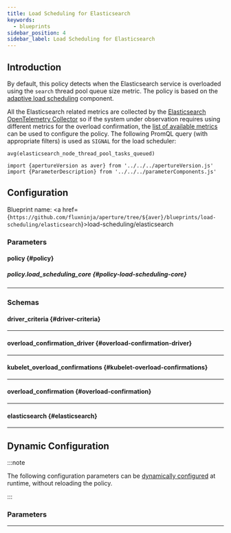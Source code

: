 ```yaml
---
title: Load Scheduling for Elasticsearch
keywords:
  - blueprints
sidebar_position: 4
sidebar_label: Load Scheduling for Elasticsearch
---
```


## Introduction

By default, this policy detects when the Elasticsearch service is overloaded
using the `search` thread pool queue size metric. The policy is based on the
[adaptive load scheduling](/reference/configuration/spec.md#adaptive-load-scheduler)
component.

All the Elasticsearch related metrics are collected by the
[Elasticsearch OpenTelemetry Collector](https://github.com/open-telemetry/opentelemetry-collector-contrib/tree/main/receiver/elasticsearchreceiver)
so if the system under observation requires using different metrics for the
overload confirmation, the
[list of available metrics](https://github.com/open-telemetry/opentelemetry-collector-contrib/blob/main/receiver/elasticsearchreceiver/metadata.yaml)
can be used to configure the policy. The following PromQL query (with
appropriate filters) is used as `SIGNAL` for the load scheduler:

```promql
avg(elasticsearch_node_thread_pool_tasks_queued)
```

<!-- Configuration Marker -->

```mdx-code-block
import {apertureVersion as aver} from '../../../apertureVersion.js'
import {ParameterDescription} from '../../../parameterComponents.js'
```

## Configuration

<!-- vale off -->

Blueprint name: <a
href={`https://github.com/fluxninja/aperture/tree/${aver}/blueprints/load-scheduling/elasticsearch`}>load-scheduling/elasticsearch</a>

<!-- vale on -->

### Parameters

<!-- vale off -->

#### policy {#policy}

<!-- vale on -->

<!-- vale off -->

<a id="policy-components"></a>

<ParameterDescription
    name='policy.components'
    description='List of additional circuit components.'
    type='Array of Object (aperture.spec.v1.Component)'
    reference='../../configuration/spec#component'
    value='[]'
/>

<!-- vale on -->

<!-- vale off -->

<a id="policy-policy-name"></a>

<ParameterDescription
    name='policy.policy_name'
    description='Name of the policy.'
    type='string'
    reference=''
    value='"__REQUIRED_FIELD__"'
/>

<!-- vale on -->

<!-- vale off -->

<a id="policy-resources"></a>

<ParameterDescription
    name='policy.resources'
    description='Additional resources.'
    type='Object (aperture.spec.v1.Resources)'
    reference='../../configuration/spec#resources'
    value='{"flow_control": {"classifiers": []}}'
/>

<!-- vale on -->

<!-- vale off -->

<a id="policy-elasticsearch"></a>

<ParameterDescription
    name='policy.elasticsearch'
    description='Configuration for Elasticsearch OpenTelemetry receiver. Refer https://docs.fluxninja.com/integrations/metrics/elasticsearch for more information.'
    type='Object (elasticsearch)'
    reference='#elasticsearch'
    value='{"agent_group": "default", "endpoint": "__REQUIRED_FIELD__", "password": "__REQUIRED_FIELD__", "username": "__REQUIRED_FIELD__"}'
/>

<!-- vale on -->

<!-- vale off -->

##### policy.load_scheduling_core {#policy-load-scheduling-core}

<!-- vale on -->

<!-- vale off -->

<a id="policy-load-scheduling-core-dry-run"></a>

<ParameterDescription
    name='policy.load_scheduling_core.dry_run'
    description='Default configuration for setting dry run mode on Load Scheduler. In dry run mode, the Load Scheduler acts as a passthrough and does not throttle flows. This config can be updated at runtime without restarting the policy.'
    type='Boolean'
    reference=''
    value='false'
/>

<!-- vale on -->

<!-- vale off -->

<a id="policy-load-scheduling-core-kubelet-overload-confirmations"></a>

<ParameterDescription
    name='policy.load_scheduling_core.kubelet_overload_confirmations'
    description='Overload confirmation signals from kubelet.'
    type='Object (kubelet_overload_confirmations)'
    reference='#kubelet-overload-confirmations'
    value='{}'
/>

<!-- vale on -->

<!-- vale off -->

<a id="policy-load-scheduling-core-overload-confirmations"></a>

<ParameterDescription
    name='policy.load_scheduling_core.overload_confirmations'
    description='List of overload confirmation criteria. Load scheduler can throttle flows when all of the specified overload confirmation criteria are met.'
    type='Array of Object (overload_confirmation)'
    reference='#overload-confirmation'
    value='[]'
/>

<!-- vale on -->

<!-- vale off -->

<a id="policy-load-scheduling-core-aiad-load-scheduler"></a>

<ParameterDescription
    name='policy.load_scheduling_core.aiad_load_scheduler'
    description='Parameters for AIMD throttling strategy.'
    type='Object (aperture.spec.v1.AIADLoadSchedulerParameters)'
    reference='../../configuration/spec#a-i-a-d-load-scheduler-parameters'
    value='{"alerter": {"alert_name": "AIAD Load Throttling Event"}, "load_multiplier_linear_decrement": 0.05, "load_multiplier_linear_increment": 0.025, "load_scheduler": {"selectors": [{"control_point": "__REQUIRED_FIELD__"}]}, "max_load_multiplier": 2, "min_load_multiplier": 0}'
/>

<!-- vale on -->

<!-- vale off -->

<a id="policy-load-scheduling-core-setpoint"></a>

<ParameterDescription
    name='policy.load_scheduling_core.setpoint'
    description='Setpoint.'
    type='Number (double)'
    reference=''
    value='"__REQUIRED_FIELD__"'
/>

<!-- vale on -->

---

### Schemas

<!-- vale off -->

#### driver_criteria {#driver-criteria}

<!-- vale on -->

<!-- vale off -->

<a id="driver-criteria-enabled"></a>

<ParameterDescription
    name='enabled'
    description='Enables the driver.'
    type='Boolean'
    reference=''
    value='"__REQUIRED_FIELD__"'
/>

<!-- vale on -->

<!-- vale off -->

<a id="driver-criteria-threshold"></a>

<ParameterDescription
    name='threshold'
    description='Threshold for the driver.'
    type='Number (double)'
    reference=''
    value='"__REQUIRED_FIELD__"'
/>

<!-- vale on -->

---

<!-- vale off -->

#### overload_confirmation_driver {#overload-confirmation-driver}

<!-- vale on -->

<!-- vale off -->

<a id="overload-confirmation-driver-pod-cpu"></a>

<ParameterDescription
    name='pod_cpu'
    description='The driver for using CPU usage as overload confirmation.'
    type='Object (driver_criteria)'
    reference='#driver-criteria'
    value='{}'
/>

<!-- vale on -->

<!-- vale off -->

<a id="overload-confirmation-driver-pod-memory"></a>

<ParameterDescription
    name='pod_memory'
    description='The driver for using memory usage as overload confirmation.'
    type='Object (driver_criteria)'
    reference='#driver-criteria'
    value='{}'
/>

<!-- vale on -->

---

<!-- vale off -->

#### kubelet_overload_confirmations {#kubelet-overload-confirmations}

<!-- vale on -->

<!-- vale off -->

<a id="kubelet-overload-confirmations-criteria"></a>

<ParameterDescription
    name='criteria'
    description='Criteria for overload confirmation.'
    type='Object (overload_confirmation_driver)'
    reference='#overload-confirmation-driver'
    value='"__REQUIRED_FIELD__"'
/>

<!-- vale on -->

<!-- vale off -->

<a id="kubelet-overload-confirmations-infra-context"></a>

<ParameterDescription
    name='infra_context'
    description='Kubernetes selector for scraping metrics.'
    type='Object (aperture.spec.v1.KubernetesObjectSelector)'
    reference='../../configuration/spec#kubernetes-object-selector'
    value='"__REQUIRED_FIELD__"'
/>

<!-- vale on -->

---

<!-- vale off -->

#### overload_confirmation {#overload-confirmation}

<!-- vale on -->

<!-- vale off -->

<a id="overload-confirmation-operator"></a>

<ParameterDescription
    name='operator'
    description='The operator for the overload confirmation criteria. oneof: `gt | lt | gte | lte | eq | neq`'
    type='string'
    reference=''
    value='null'
/>

<!-- vale on -->

<!-- vale off -->

<a id="overload-confirmation-query-string"></a>

<ParameterDescription
    name='query_string'
    description='The Prometheus query to be run. Must return a scalar or a vector with a single element.'
    type='string'
    reference=''
    value='null'
/>

<!-- vale on -->

<!-- vale off -->

<a id="overload-confirmation-threshold"></a>

<ParameterDescription
    name='threshold'
    description='The threshold for the overload confirmation criteria.'
    type='Number (double)'
    reference=''
    value='null'
/>

<!-- vale on -->

---

<!-- vale off -->

#### elasticsearch {#elasticsearch}

<!-- vale on -->

<!-- vale off -->

<a id="elasticsearch-agent-group"></a>

<ParameterDescription
    name='agent_group'
    description='Name of the Aperture Agent group.'
    type='string'
    reference=''
    value='"default"'
/>

<!-- vale on -->

<!-- vale off -->

<a id="elasticsearch-endpoint"></a>

<ParameterDescription
    name='endpoint'
    description='Endpoint of the Elasticsearch.'
    type='string'
    reference=''
    value='"__REQUIRED_FIELD__"'
/>

<!-- vale on -->

<!-- vale off -->

<a id="elasticsearch-indices"></a>

<ParameterDescription
    name='indices'
    description='Index filters that define which indices are scraped for index-level metrics.'
    type='Array of string'
    reference=''
    value='null'
/>

<!-- vale on -->

<!-- vale off -->

<a id="elasticsearch-initial-delay"></a>

<ParameterDescription
    name='initial_delay'
    description='Defines how long this receiver waits before starting.'
    type='string'
    reference=''
    value='null'
/>

<!-- vale on -->

<!-- vale off -->

<a id="elasticsearch-nodes"></a>

<ParameterDescription
    name='nodes'
    description='Node filters that define which nodes are scraped for node-level and cluster-level metrics.'
    type='Array of string'
    reference=''
    value='null'
/>

<!-- vale on -->

<!-- vale off -->

<a id="elasticsearch-password"></a>

<ParameterDescription
    name='password'
    description='Password of the Elasticsearch.'
    type='string'
    reference=''
    value='"__REQUIRED_FIELD__"'
/>

<!-- vale on -->

<!-- vale off -->

<a id="elasticsearch-skip-cluster-metrics"></a>

<ParameterDescription
    name='skip_cluster_metrics'
    description='If true, cluster-level metrics will not be scraped.'
    type='Boolean'
    reference=''
    value='null'
/>

<!-- vale on -->

<!-- vale off -->

<a id="elasticsearch-username"></a>

<ParameterDescription
    name='username'
    description='Username of the Elasticsearch.'
    type='string'
    reference=''
    value='"__REQUIRED_FIELD__"'
/>

<!-- vale on -->

---

## Dynamic Configuration

:::note

The following configuration parameters can be
[dynamically configured](/reference/aperture-cli/aperturectl/dynamic-config/apply/apply.md)
at runtime, without reloading the policy.

:::

### Parameters

<!-- vale off -->

<a id="dry-run"></a>

<ParameterDescription
    name='dry_run'
    description='Dynamic configuration for setting dry run mode at runtime without restarting this policy. In dry run mode the scheduler acts as pass through to all flow and does not queue flows. It is useful for observing the behavior of load scheduler without disrupting any real traffic.'
    type='Boolean'
    reference=''
    value='"__REQUIRED_FIELD__"'
/>

<!-- vale on -->

---
